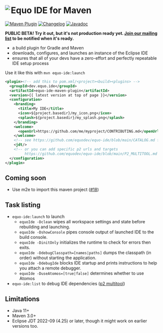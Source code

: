 # <image align="left" src="../.github/equo_logo.svg"> Equo IDE for Maven

[![Maven Plugin](https://img.shields.io/maven-central/v/dev.equo.ide/equo-ide-maven-plugin?color=blue&label=maven%20plugin)](https://search.maven.org/artifact/dev.equo.ide/equo-ide-maven-plugin)
[![Changelog](https://img.shields.io/badge/changelog-here-blue)](CHANGELOG.md)
[![Javadoc](https://img.shields.io/badge/javadoc-here-blue)](https://javadoc.io/doc/dev.equo.ide/equo-ide-maven-plugin)

**PUBLIC BETA! Try it out, but it's not production ready yet. [Join our mailing list](https://equo.dev/ide) to be notified when it's ready.**

- a build plugin for Gradle and Maven
- downloads, configures, and launches an instance of the Eclipse IDE
- ensures that all of your devs have a zero-effort and perfectly repeatable IDE setup process

Use it like this with `mvn equo-ide:launch`

```xml
<plugin><!-- add this to pom.xml/<project><build><plugins> -->
  <groupId>dev.equo.ide</groupId>
  <artifactId>equo-ide-maven-plugin</artifactId>
  <version>{{ latest version at top of page }}</version>
  <configuration>
    <branding>
      <title>My IDE</title>
      <icon>${project.basedir}/my_icon.png</icon>
      <splash>${project.basedir}/my_splash.png</splash>
    </branding>
    <welcome>
      <openUrl>https://github.com/me/myproject/CONTRIBUTING.md</openUrl>
    </welcome>
    <!-- see https://github.com/equodev/equo-ide/blob/main/CATALOG.md for all available plugins -->
    <jdt/>
    <!-- or you can add specific p2 urls and targets
         https://github.com/equodev/equo-ide/blob/main/P2_MULTITOOL.md for more info -->
  </configuration>
</plugin>
```

## Coming soon

- Use m2e to import this maven project ([#18](https://github.com/equodev/equo-ide/issues/18))

## Task listing

- `equo-ide:launch` to launch
  - `equoIde -Dclean` wipes all workspace settings and state before rebuilding and launching.
  - `equoIde -DshowConsole` pipes console output of launched IDE to the build console.
  - `equoIde -DinitOnly` initializes the runtime to check for errors then exits.
  - `equoIde -DdebugClasspath=[names|paths]` dumps the classpath (in order) without starting the application.
  - `equoIde -DdebugIde` blocks IDE startup and prints instructions to help you attach a remote debugger.
  - `equoIde -DuseAtomos=[true|false]` determines whether to use Atomos
- `equo-ide:list` to debug IDE dependencies ([p2 multitool](../P2_MULTITOOL.md))

## Limitations

- Java 11+
- Maven 3.0+
- Eclipse JDT 2022-09 (4.25) or later, though it might work on earlier versions too.
